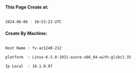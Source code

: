 
   
#### This Page Create at:

```bash

2024-06-06 - 10:53:23 UTC

```

#### Create By Machine:

```bash

Host Name : fv-az1240-212

platform  : Linux-6.5.0-1021-azure-x86_64-with-glibc2.35

Ip Local  : 10.1.0.97

```

